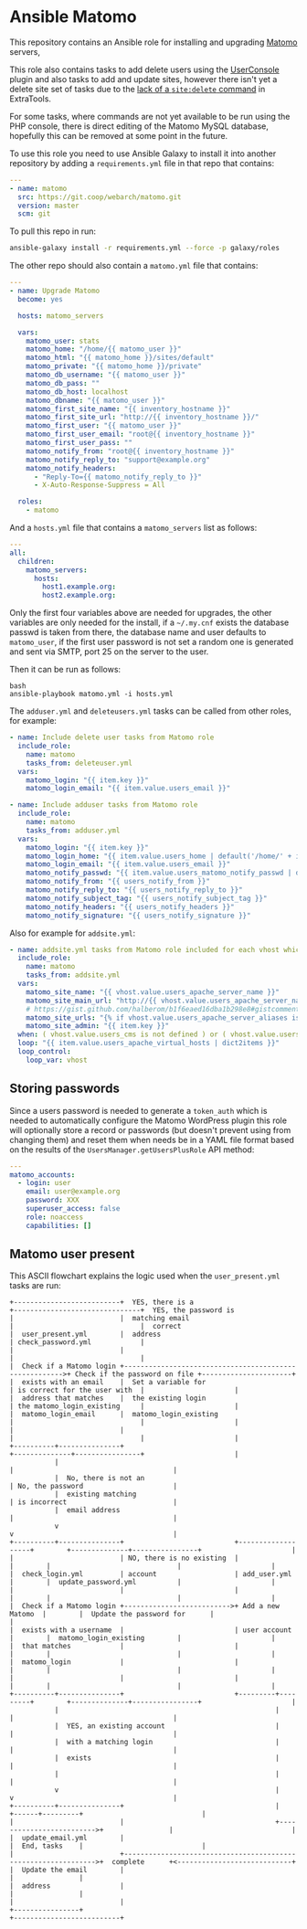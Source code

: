 # Ansible Matomo

This repository contains an Ansible role for installing and upgrading [Matomo](https://matomo.org/) servers, 

This role also contains tasks to add delete users using the [UserConsole](https://github.com/digitalist-se/userconsole) plugin and also tasks to add and update sites, however there isn't yet a delete site set of tasks due to the [lack of a `site:delete` command](https://github.com/digitalist-se/extratools/issues/7) in ExtraTools.

For some tasks, where commands are not yet available to be run using the PHP console, there is direct editing of the Matomo MySQL database, hopefully this can be removed at some point in the future.

To use this role you need to use Ansible Galaxy to install it into another repository by adding a `requirements.yml` file in that repo that contains:

```yml
---
- name: matomo
  src: https://git.coop/webarch/matomo.git
  version: master
  scm: git
```

To pull this repo in run:

```bash
ansible-galaxy install -r requirements.yml --force -p galaxy/roles 
```

The other repo should also contain a `matomo.yml` file that contains:

```yml
---
- name: Upgrade Matomo
  become: yes

  hosts: matomo_servers

  vars:
    matomo_user: stats
    matomo_home: "/home/{{ matomo_user }}"
    matomo_html: "{{ matomo_home }}/sites/default"
    matomo_private: "{{ matomo_home }}/private"
    matomo_db_username: "{{ matomo_user }}"
    matomo_db_pass: ""
    matomo_db_host: localhost
    matomo_dbname: "{{ matomo_user }}"
    matomo_first_site_name: "{{ inventory_hostname }}"
    matomo_first_site_url: "http://{{ inventory_hostname }}/"
    matomo_first_user: "{{ matomo_user }}"
    matomo_first_user_email: "root@{{ inventory_hostname }}"
    matomo_first_user_pass: ""
    matomo_notify_from: "root@{{ inventory_hostname }}"
    matomo_notify_reply_to: "support@example.org"
    matomo_notify_headers:
      - "Reply-To={{ matomo_notify_reply_to }}"
      - X-Auto-Response-Suppress = All

  roles:
    - matomo
```

And a `hosts.yml` file that contains a `matomo_servers` list as follows: 

```yml
---
all:
  children:
    matomo_servers:
      hosts:
        host1.example.org:
        host2.example.org:
```

Only the first four variables above are needed for upgrades, the other variables are only needed for the install, if a `~/.my.cnf` exists the database passwd is taken from there, the database name and user defaults to `matomo_user`, if the first user password is not set a random one is generated and sent via SMTP, port 25 on the server to the user.

Then it can be run as follows:

```
bash
ansible-playbook matomo.yml -i hosts.yml
``` 

The `adduser.yml` and `deleteusers.yml` tasks can be called from other roles, for example:

```yml
- name: Include delete user tasks from Matomo role
  include_role:
    name: matomo
    tasks_from: deleteuser.yml
  vars:
    matomo_login: "{{ item.key }}"
    matomo_login_email: "{{ item.value.users_email }}"
```

```yml
- name: Include adduser tasks from Matomo role
  include_role:
    name: matomo
    tasks_from: adduser.yml
  vars:
    matomo_login: "{{ item.key }}"
    matomo_login_home: "{{ item.value.users_home | default('/home/' + item.key) }}"
    matomo_login_email: "{{ item.value.users_email }}"
    matomo_notify_passwd: "{{ item.value.users_matomo_notify_passwd | default(true) }}"
    matomo_notify_from: "{{ users_notify_from }}"
    matomo_notify_reply_to: "{{ users_notify_reply_to }}"
    matomo_notify_subject_tag: "{{ users_notify_subject_tag }}"
    matomo_notify_headers: "{{ users_notify_headers }}"
    matomo_notify_signature: "{{ users_notify_signature }}"
```

Also for example for `addsite.yml`:

```yml
- name: addsite.yml tasks from Matomo role included for each vhost which isn't hosting a Matomo site
  include_role:
    name: matomo
    tasks_from: addsite.yml
  vars:
    matomo_site_name: "{{ vhost.value.users_apache_server_name }}"
    matomo_site_main_url: "http://{{ vhost.value.users_apache_server_name }}"
    # https://gist.github.com/halberom/b1f6eaed16dba1b298e8#gistcomment-2706913
    matomo_site_urls: "{% if vhost.value.users_apache_server_aliases is defined %}{{ vhost.value.users_apache_server_aliases | map('regex_replace', '^(.*)$','http://\\1') | list }}{% endif %}"
    matomo_site_admin: "{{ item.key }}"
  when: ( vhost.value.users_cms is not defined ) or ( vhost.value.users_cms is defined and vhost.value.users_cms != "matomo" )
  loop: "{{ item.value.users_apache_virtual_hosts | dict2items }}"
  loop_control:
    loop_var: vhost
```

## Storing passwords

Since a users password is needed to generate a `token_auth` which is needed to
automatically configure the Matomo WordPress plugin this role will optionally
store a record or passwords (but doesn't prevent using from changing them) and
reset them when needs be in a YAML file format based on the results of the
`UsersManager.getUsersPlusRole` API method:

```yml
---
matomo_accounts:
  - login: user 
    email: user@example.org
    password: XXX
    superuser_access: false
    role: noaccess
    capabilities: []
```

## Matomo user present

This ASCII flowchart explains the logic used when the `user_present.yml` tasks are run:

```
+--------------------------+  YES, there is a                                       +-------------------------------+  YES, the password is
|                          |  matching email                                        |                               |  correct
|  user_present.yml        |  address                                               | check_password.yml            |
|                          |                                                        |                               |
|  Check if a Matomo login +------------------------------------------------------->+ Check if the password on file +----------------------+
|  exists with an email    |  Set a variable for                                    | is correct for the user with  |                      |
|  address that matches    |  the existing login                                    | the matomo_login_existing     |                      |
|  matomo_login_email      |  matomo_login_existing                                 |                               |                      |
|                          |                                                        |                               |                      |
+----------+---------------+                                                        +--------------+----------------+                      |
           |                                                                                       |                                       |
           |  No, there is not an                                                                  | No, the password                      |
           |  existing matching                                                                    | is incorrect                          |
           |  email address                                                                        |                                       |
           v                                                                                       v                                       |
+----------+---------------+                           +-------------------+        +--------------+----------------+                      |
|                          | NO, there is no existing  |                   |        |                               |                      |
|  check_login.yml         | account                   | add_user.yml      |        |  update_password.yml          |                      |
|                          |                           |                   |        |                               |                      |
|  Check if a Matomo login +-------------------------->+ Add a new Matomo  |        |  Update the password for      |                      |
|  exists with a username  |                           | user account      |        |  matomo_login_existing        |                      |
|  that matches            |                           |                   |        |                               |                      |
|  matomo_login            |                           |                   |        |                               |                      |
|                          |                           |                   |        |                               |                      |
+----------+---------------+                           +---------+---------+        +--------------+----------------+                      |
           |                                                     |                                 |                                       |
           |  YES, an existing account                           |                                 |                                       |
           |  with a matching login                              |                                 |                                       |
           |  exists                                             |                                 |                                       |
           |                                                     |                                 |                                       |
           v                                                     |                                 v                                       |
+----------+---------------+                                     |                          +------+---------+                             |
|                          |                                     +------------------------->+                |                             |
|  update_email.yml        |                                                                |  End, tasks    |                             |
|                          +--------------------------------------------------------------->+  complete      +<----------------------------+
|  Update the email        |                                                                |                |
|  address                 |                                                                |                |
|                          |                                                                +----------------+
+--------------------------+

```
